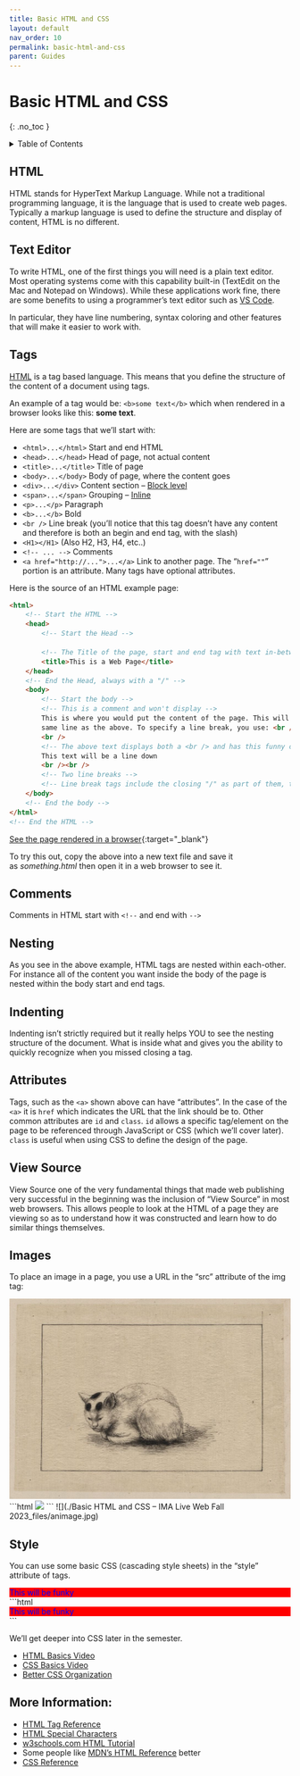 ```yaml
---
title: Basic HTML and CSS
layout: default
nav_order: 10
permalink: basic-html-and-css
parent: Guides
---
```


# Basic HTML and CSS

{: .no_toc }

<details closed markdown="block">
  <summary>
    Table of Contents
  </summary>
  {: .text-delta }
- TOC
{:toc}
</details>

## HTML

HTML stands for HyperText Markup Language. While not a traditional programming language, it is the language that is used to create web pages. Typically a markup language is used to define the structure and display of content, HTML is no different.

## Text Editor

To write HTML, one of the first things you will need is a plain text editor. Most operating systems come with this capability built-in (TextEdit on the Mac and Notepad on Windows). While these applications work fine, there are some benefits to using a programmer’s text editor such as [VS Code](https://code.visualstudio.com/).

In particular, they have line numbering, syntax coloring and other features that will make it easier to work with.

## Tags

[HTML](https://developer.mozilla.org/en-US/docs/Web/HTML) is a tag based language. This means that you define the structure of the content of a document using tags.

An example of a tag would be: `<b>some text</b>` which when rendered in a browser looks like this: **some text**.

Here are some tags that we’ll start with:

-   `<html>...</html>` Start and end HTML
-   `<head>...</head>` Head of page, not actual content
-   `<title>...</title>` Title of page
-   `<body>...</body>` Body of page, where the content goes
-   `<div>...</div>` Content section – [Block level](http://www.w3schools.com/html/html_blocks.asp)
-   `<span>...</span>` Grouping – [Inline](http://www.w3schools.com/html/html_blocks.asp)
-   `<p>...</p>` Paragraph
-   `<b>...</b>` Bold
-   `<br />` Line break (you’ll notice that this tag doesn’t have any content and therefore is both an begin and end tag, with the slash)
-   `<H1></H1>` (Also H2, H3, H4, etc..)
-   `<!-- ... -->` Comments
-   `<a href="http://...">...</a>` Link to another page. The “`href=""`” portion is an attribute. Many tags have optional attributes.

Here is the source of an HTML example page:

```html
<html>
    <!-- Start the HTML -->
    <head>
        <!-- Start the Head -->

        <!-- The Title of the page, start and end tag with text in-between -->
        <title>This is a Web Page</title>
    </head>
    <!-- End the Head, always with a "/" -->
    <body>
        <!-- Start the body -->
        <!-- This is a comment and won't display -->
        This is where you would put the content of the page. This will be on the
        same line as the above. To specify a line break, you use: <br />
        <br />
        <!-- The above text displays both a <br /> and has this funny code: <br />   That funny code allows us to display the special characters that are typically used to define a tag so that we can display them without the browser actually thinking they are the start and end of a tag.  This symbol:  < is written as < meaning "less than".  This symbol: > is written as > -->
        This text will be a line down
        <br /><br />
        <!-- Two line breaks -->
        <!-- Line break tags include the closing "/" as part of them, there isn't a </br> tag. -->
    </body>
    <!-- End the body -->
</html>
<!-- End the HTML -->
```

[See the page rendered in a browser](./examples/firstpage.html){:target="\_blank"}

To try this out, copy the above into a new text file and save it as *something.html* then open it in a web browser to see it.

## Comments

Comments in HTML start with `<!--` and end with `-->`

## Nesting

As you see in the above example, HTML tags are nested within each-other. For instance all of the content you want inside the body of the page is nested within the body start and end tags.

## Indenting

Indenting isn’t strictly required but it really helps YOU to see the nesting structure of the document. What is inside what and gives you the ability to quickly recognize when you missed closing a tag.

## Attributes

Tags, such as the `<a>` shown above can have “attributes”. In the case of the `<a>` it is `href` which indicates the URL that the link should be to. Other common attributes are `id` and `class`. `id` allows a specific tag/element on the page to be referenced through JavaScript or CSS (which we’ll cover later). `class` is useful when using CSS to define the design of the page.

## View Source

View Source one of the very fundamental things that made web publishing very successful in the beginning was the inclusion of “View Source” in most web browsers. This allows people to look at the HTML of a page they are viewing so as to understand how it was constructed and learn how to do similar things themselves.

## Images

To place an image in a page, you use a URL in the “src” attribute of the img tag:

<div class="code-example">
<img src="./assets/image-2009630118.jpg" />
</div>
```html
<img src="path/to/your/image.jpg" />
```
![](./Basic HTML and CSS – IMA Live Web Fall 2023_files/animage.jpg)

## Style

You can use some basic CSS (cascading style sheets) in the “style” attribute of tags.

<div class="code-example">
<div style="background: #ff0000; color: #0000ff;">This will be funky</div>
</div>
```html
    <div style="background: #ff0000; color: #0000ff;">This will be funky</div>
```

We’ll get deeper into CSS later in the semester.

-   [HTML Basics Video](https://stream.nyu.edu/media/HTML+Basics/1_8ts8q7gu)
-   [CSS Basics Video](https://stream.nyu.edu/media/CSS+Basics/1_7yydov1h)
-   [Better CSS Organization](https://stream.nyu.edu/media/CSS+Basics+-+Better+Organization+with+HTML/1_rp8pd8ip)

## More Information:

-   [HTML Tag Reference](https://www.w3schools.com/tags/default.asp)
-   [HTML Special Characters](https://www.w3schools.com/html/html_entities.asp)
-   [w3schools.com HTML Tutorial](https://www.w3schools.com/htmL/)
-   Some people like [MDN’s HTML Reference](https://developer.mozilla.org/en-US/docs/Web/HTML/Element) better
-   [CSS Reference](https://www.w3schools.com/cssref/default.asp)
